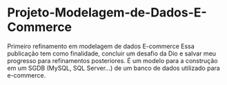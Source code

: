 # Projeto-Modelagem-de-Dados-E-Commerce
Primeiro refinamento em modelagem de dados E-commerce
Essa publicação tem como finalidade, concluir um desafio da Dio e salvar meu progresso para refinamentos posteriores.
É um modelo para a construção em um SGDB (MySQL, SQL Server...) de um banco de dados utilizado para e-commerce. 
